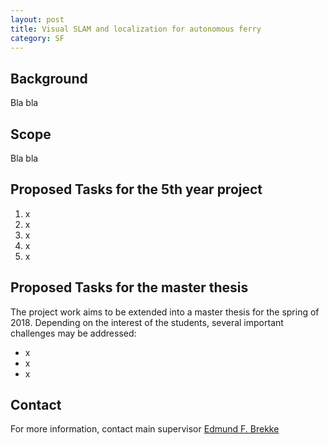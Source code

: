 ```yaml
---
layout: post
title: Visual SLAM and localization for autonomous ferry
category: SF
---
```

## Background
Bla bla

## Scope
Bla bla

## Proposed Tasks for the 5th year project

1. x
2. x
3. x
4. x
5. x

## Proposed Tasks for the master thesis

The project work aims to be extended into a master thesis for the spring of 2018. Depending on the interest of the students, several important challenges may be addressed:

- x
- x
- x

## Contact
For more information, contact main supervisor [Edmund F. Brekke](http://www.ntnu.no/ansatte/edmundfo)
